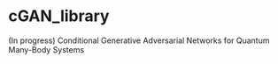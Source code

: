 # cGAN_library
(In progress) Conditional Generative Adversarial Networks for Quantum Many-Body Systems 
